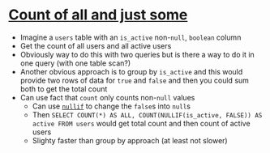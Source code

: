 # [Count of all and just some](https://www.depesz.com/2008/10/08/tips-n-tricks-count-of-all-and-just-some/)

* Imagine a `users` table with an `is_active` non-`null`, `boolean` column
* Get the count of all users and all active users
* Obviously way to do this with two queries but is there a way to do it in one query (with one table scan?)
* Another obvious approach is to group by `is_active` and this would provide two rows of data for `true` and `false` and then you could sum both to get the total count
* Can use fact that `count` only counts non-`null` values
  * Can use [`nullif`](https://www.postgresql.org/docs/current/functions-conditional.html#FUNCTIONS-NULLIF) to change the `false`s into `null`s
  * Then `SELECT COUNT(*) AS ALL, COUNT(NULLIF(is_active, FALSE)) AS active FROM users` would get total count and then count of active users
  * Slighty faster than group by approach (at least not slower)

